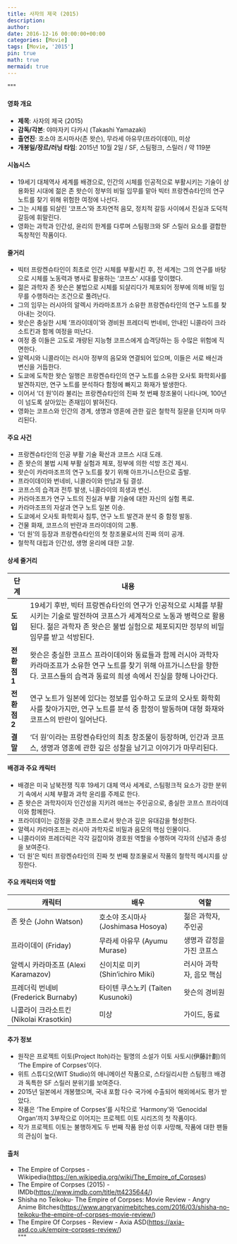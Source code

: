 ```yaml
---
title: 사자의 제국 (2015)
description: 
author: 
date: 2016-12-16 00:00:00+00:00
categories: [Movie]
tags: [Movie, '2015']
pin: true
math: true
mermaid: true
---
```

"""
#### 영화 개요

- **제목**: 사자의 제국 (2015)
- **감독/각본**: 야마자키 다카시 (Takashi Yamazaki)
- **출연진**: 호소야 조시마사(존 왓슨), 무라세 아유무(프라이데이), 미상
- **개봉일/장르/러닝 타임**: 2015년 10월 2일 / SF, 스팀펑크, 스릴러 / 약 119분

#### 시놉시스

- 19세기 대체역사 세계를 배경으로, 인간의 시체를 인공적으로 부활시키는 기술이 상용화된 시대에 젊은 존 왓슨이 정부의 비밀 임무를 맡아 빅터 프랑켄슈타인의 연구 노트를 찾기 위해 위험한 여정에 나선다.  
- 그는 시체를 되살린 ‘코프스’와 초자연적 음모, 정치적 갈등 사이에서 진실과 도덕적 갈등에 휘말린다.  
- 영화는 과학과 인간성, 윤리의 한계를 다루며 스팀펑크와 SF 스릴러 요소를 결합한 독창적인 작품이다.

#### 줄거리

- 빅터 프랑켄슈타인이 최초로 인간 시체를 부활시킨 후, 전 세계는 그의 연구를 바탕으로 시체를 노동력과 병사로 활용하는 ‘코프스’ 시대를 맞이했다.  
- 젊은 과학자 존 왓슨은 불법으로 시체를 되살리다가 체포되어 정부에 의해 비밀 임무를 수행하라는 조건으로 풀려난다.  
- 그의 임무는 러시아의 알렉시 카라마조프가 소유한 프랑켄슈타인의 연구 노트를 찾아내는 것이다.  
- 왓슨은 충실한 시체 ‘프라이데이’와 경비원 프레더릭 번네비, 안내인 니콜라이 크라소트킨과 함께 여정을 떠난다.  
- 여정 중 이들은 고도로 개량된 지능형 코프스에게 습격당하는 등 수많은 위험에 직면한다.  
- 알렉시와 니콜라이는 러시아 정부의 음모와 연결되어 있으며, 이들은 서로 배신과 변신을 거듭한다.  
- 도쿄에 도착한 왓슨 일행은 프랑켄슈타인의 연구 노트를 소유한 오사토 화학회사를 발견하지만, 연구 노트를 분석하다 함정에 빠지고 화재가 발생한다.  
- 이어서 ‘더 원’이라 불리는 프랑켄슈타인의 진짜 첫 번째 창조물이 나타나며, 100년이 넘도록 살아있는 존재임이 밝혀진다.  
- 영화는 코프스와 인간의 경계, 생명과 영혼에 관한 깊은 철학적 질문을 던지며 마무리된다.

#### 주요 사건

- 프랑켄슈타인의 인공 부활 기술 확산과 코프스 시대 도래.  
- 존 왓슨의 불법 시체 부활 실험과 체포, 정부에 의한 석방 조건 제시.  
- 왓슨이 카라마조프의 연구 노트를 찾기 위해 아프가니스탄으로 출발.  
- 프라이데이와 번네비, 니콜라이와 만남과 팀 결성.  
- 코프스의 습격과 전투 발생, 니콜라이의 희생과 변신.  
- 카라마조프가 연구 노트의 진실과 부활 기술에 대한 자신의 실험 폭로.  
- 카라마조프의 자살과 연구 노트 일본 이송.  
- 도쿄에서 오사토 화학회사 침투, 연구 노트 발견과 분석 중 함정 발동.  
- 건물 화재, 코프스의 반란과 프라이데이의 고통.  
- ‘더 원’의 등장과 프랑켄슈타인의 첫 창조물로서의 진짜 의미 공개.  
- 철학적 대립과 인간성, 생명 윤리에 대한 고찰.  

#### 상세 줄거리

| **단계** | **내용** |
|----------|----------|
| **도입** | 19세기 후반, 빅터 프랑켄슈타인의 연구가 인공적으로 시체를 부활시키는 기술로 발전하여 코프스가 세계적으로 노동과 병력으로 활용된다. 젊은 과학자 존 왓슨은 불법 실험으로 체포되지만 정부의 비밀 임무를 받고 석방된다. |
| **전환점 1** | 왓슨은 충실한 코프스 프라이데이와 동료들과 함께 러시아 과학자 카라마조프가 소유한 연구 노트를 찾기 위해 아프가니스탄을 향한다. 코프스들의 습격과 동료의 희생 속에서 진실을 향해 나아간다. |
| **전환점 2** | 연구 노트가 일본에 있다는 정보를 입수하고 도쿄의 오사토 화학회사를 찾아가지만, 연구 노트를 분석 중 함정이 발동하며 대형 화재와 코프스의 반란이 일어난다. |
| **결말** | ‘더 원’이라는 프랑켄슈타인의 최초 창조물이 등장하며, 인간과 코프스, 생명과 영혼에 관한 깊은 성찰을 남기고 이야기가 마무리된다. |

#### 배경과 주요 캐릭터

- 배경은 미국 남북전쟁 직후 19세기 대체 역사 세계로, 스팀펑크적 요소가 강한 분위기 속에서 시체 부활과 과학 윤리를 주제로 한다.  
- 존 왓슨은 과학자이자 인간성을 지키려 애쓰는 주인공으로, 충실한 코프스 프라이데이와 함께한다.  
- 프라이데이는 감정을 갖춘 코프스로서 왓슨과 깊은 유대감을 형성한다.  
- 알렉시 카라마조프는 러시아 과학자로 비밀과 음모의 핵심 인물이다.  
- 니콜라이와 프레더릭은 각각 길잡이와 경호원 역할을 수행하며 각자의 신념과 충성을 보여준다.  
- ‘더 원’은 빅터 프랑켄슈타인의 진짜 첫 번째 창조물로서 작품의 철학적 메시지를 상징한다.

#### 주요 캐릭터와 역할

| **캐릭터** | **배우** | **역할** |
|------------|----------|----------|
| 존 왓슨 (John Watson) | 호소야 조시마사 (Joshimasa Hosoya) | 젊은 과학자, 주인공 |
| 프라이데이 (Friday) | 무라세 아유무 (Ayumu Murase) | 생명과 감정을 가진 코프스 |
| 알렉시 카라마조프 (Alexi Karamazov) | 신이치로 미키 (Shin’ichiro Miki) | 러시아 과학자, 음모 핵심 |
| 프레더릭 번네비 (Frederick Burnaby) | 타이텐 쿠스노키 (Taiten Kusunoki) | 왓슨의 경비원 |
| 니콜라이 크라소트킨 (Nikolai Krasotkin) | 미상 | 가이드, 동료 |

#### 추가 정보

- 원작은 프로젝트 이토(Project Itoh)라는 필명의 소설가 이토 사토시(伊藤計劃)의 ‘The Empire of Corpses’이다.  
- 위트 스튜디오(WIT Studio)의 애니메이션 작품으로, 스타일리시한 스팀펑크 배경과 독특한 SF 스릴러 분위기를 보여준다.  
- 2015년 일본에서 개봉했으며, 국내 포함 다수 국가에 수출되어 해외에서도 평가 받았다.  
- 작품은 ‘The Empire of Corpses’를 시작으로 ‘Harmony’와 ‘Genocidal Organ’까지 3부작으로 이어지는 프로젝트 이토 시리즈의 첫 작품이다.  
- 작가 프로젝트 이토는 불행하게도 두 번째 작품 완성 이후 사망해, 작품에 대한 팬들의 관심이 높다.

#### 출처

- The Empire of Corpses - Wikipedia(https://en.wikipedia.org/wiki/The_Empire_of_Corpses)  
- The Empire of Corpses (2015) - IMDb(https://www.imdb.com/title/tt4235644/)  
- Shisha no Teikoku- The Empire of Corpses: Movie Review - Angry Anime Bitches(https://www.angryanimebitches.com/2016/03/shisha-no-teikoku-the-empire-of-corpses-movie-review/)  
- The Empire Of Corpses - Review - Axia ASD(https://axia-asd.co.uk/empire-corpses-review/)  
"""